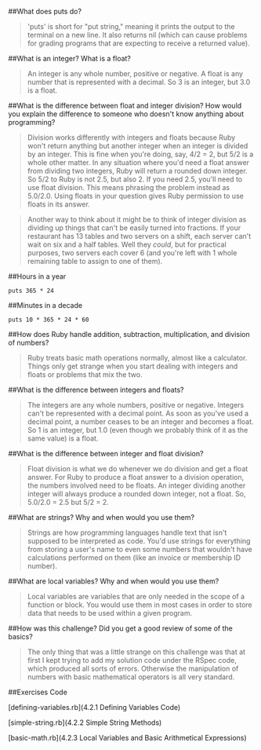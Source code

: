 ##What does puts do?

>'puts' is short for "put string," meaning it prints the output to the terminal on a new line. It also returns nil (which can cause problems for grading programs that are expecting to receive a returned value).

##What is an integer? What is a float?

>An integer is any whole number, positive or negative. A float is any number that is represented with a decimal. So 3 is an integer, but 3.0 is a float.

##What is the difference between float and integer division? How would you explain the difference to someone who doesn't know anything about programming?

>Division works differently with integers and floats because Ruby won't return anything but another integer when an integer is divided by an integer. This is fine when you're doing, say, 4/2 = 2, but 5/2 is a whole other matter. In any situation where you'd need a float answer from dividing two integers, Ruby will return a rounded down integer. So 5/2 to Ruby is not 2.5, but also 2. If you need 2.5, you'll need to use float division. This means phrasing the problem instead as 5.0/2.0. Using floats in your question gives Ruby permission to use floats in its answer.

>Another way to think about it might be to think of integer division as dividing up things that can't be easily turned into fractions. If your restaurant has 13 tables and two servers on a shift, each server can't wait on six and a half tables. Well they *could*, but for practical purposes, two servers each cover 6 (and you're left with 1 whole remaining table to assign to one of them).

##Hours in a year
```
puts 365 * 24
```

##Minutes in a decade
```
puts 10 * 365 * 24 * 60
```

##How does Ruby handle addition, subtraction, multiplication, and division of numbers?

>Ruby treats basic math operations normally, almost like a calculator. Things only get strange when you start dealing with integers and floats or problems that mix the two.

##What is the difference between integers and floats?

>The integers are any whole numbers, positive or negative. Integers can't be represented with a decimal point. As soon as you've used a decimal point, a number ceases to be an integer and becomes a float. So 1 is an integer, but 1.0 (even though we probably think of it as the same value) is a float.

##What is the difference between integer and float division?

>Float division is what we do whenever we do division and get a float answer. For Ruby to produce a float answer to a division operation, the numbers involved need to be floats. An integer dividing another integer will always produce a rounded down integer, not a float. So, 5.0/2.0 = 2.5 but 5/2 = 2.

##What are strings? Why and when would you use them?

>Strings are how programming languages handle text that isn't supposed to be interpreted as code. You'd use strings for everything from storing a user's name to even some numbers that wouldn't  have calculations performed on them (like an invoice or membership ID number).

##What are local variables? Why and when would you use them?

>Local variables are variables that are only needed in the scope of a function or block. You would use them in most cases in order to store data that needs to be used within a given program.

##How was this challenge? Did you get a good review of some of the basics?

>The only thing that was a little strange on this challenge was that at first I kept trying to add my solution code under the RSpec code, which produced all sorts of errors. Otherwise the manipulation of numbers with basic mathematical operators is all very standard.

##Exercises Code

[defining-variables.rb](4.2.1 Defining Variables Code)

[simple-string.rb](4.2.2 Simple String Methods)

[basic-math.rb](4.2.3 Local Variables and Basic Arithmetical Expressions)
